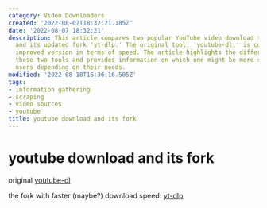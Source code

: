 ```yaml
---
category: Video Downloaders
created: '2022-08-07T18:32:21.185Z'
date: '2022-08-07 18:32:21'
description: This article compares two popular YouTube video download tools, 'youtube-dl'
  and its updated fork 'yt-dlp.' The original tool, 'youtube-dl,' is compared to its
  improved version in terms of speed. The article highlights the differences between
  these two tools and provides information on which one might be more suitable for
  users depending on their needs.
modified: '2022-08-18T16:36:16.505Z'
tags:
- information gathering
- scraping
- video sources
- youtube
title: youtube download and its fork
---
```


# youtube download and its fork

original [youtube-dl](https://github.com/ytdl-org/youtube-dl)

the fork with faster (maybe?) download speed: [yt-dlp](https://github.com/yt-dlp/yt-dlp)
